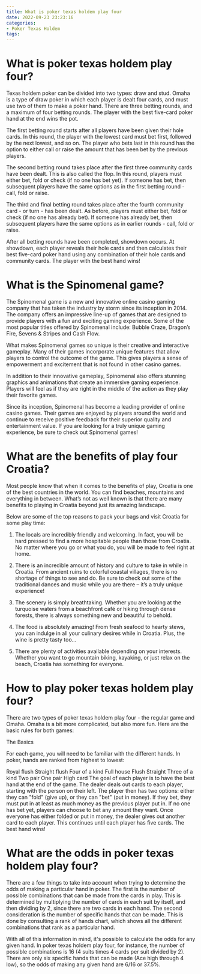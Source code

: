 ```yaml
---
title: What is poker texas holdem play four
date: 2022-09-23 23:23:16
categories:
- Poker Texas Holdem
tags:
---
```



#  What is poker texas holdem play four?

Texas holdem poker can be divided into two types: draw and stud. Omaha is a type of draw poker in which each player is dealt four cards, and must use two of them to make a poker hand. There are three betting rounds, and a maximum of four betting rounds. The player with the best five-card poker hand at the end wins the pot. 

The first betting round starts after all players have been given their hole cards. In this round, the player with the lowest card must bet first, followed by the next lowest, and so on. The player who bets last in this round has the option to either call or raise the amount that has been bet by the previous players. 

The second betting round takes place after the first three community cards have been dealt. This is also called the flop. In this round, players must either bet, fold or check (if no one has bet yet). If someone has bet, then subsequent players have the same options as in the first betting round - call, fold or raise. 

The third and final betting round takes place after the fourth community card - or turn - has been dealt. As before, players must either bet, fold or check (if no one has already bet). If someone has already bet, then subsequent players have the same options as in earlier rounds - call, fold or raise. 

After all betting rounds have been completed, showdown occurs. At showdown, each player reveals their hole cards and then calculates their best five-card poker hand using any combination of their hole cards and community cards. The player with the best hand wins!

#  What is the Spinomenal game?

The Spinomenal game is a new and innovative online casino gaming company that has taken the industry by storm since its inception in 2014. The company offers an impressive line-up of games that are designed to provide players with a fun and exciting gaming experience. Some of the most popular titles offered by Spinomenal include: Bubble Craze, Dragon’s Fire, Sevens & Stripes and Cash Flow.

What makes Spinomenal games so unique is their creative and interactive gameplay. Many of their games incorporate unique features that allow players to control the outcome of the game. This gives players a sense of empowerment and excitement that is not found in other casino games.

In addition to their innovative gameplay, Spinomenal also offers stunning graphics and animations that create an immersive gaming experience. Players will feel as if they are right in the middle of the action as they play their favorite games.

Since its inception, Spinomenal has become a leading provider of online casino games. Their games are enjoyed by players around the world and continue to receive positive feedback for their superior quality and entertainment value. If you are looking for a truly unique gaming experience, be sure to check out Spinomenal games!

#  What are the benefits of play four Croatia?

Most people know that when it comes to the benefits of play, Croatia is one of the best countries in the world. You can find beaches, mountains and everything in between. What’s not as well known is that there are many benefits to playing in Croatia beyond just its amazing landscape.

Below are some of the top reasons to pack your bags and visit Croatia for some play time:

1) The locals are incredibly friendly and welcoming. In fact, you will be hard pressed to find a more hospitable people than those from Croatia. No matter where you go or what you do, you will be made to feel right at home.

2) There is an incredible amount of history and culture to take in while in Croatia. From ancient ruins to colorful coastal villages, there is no shortage of things to see and do. Be sure to check out some of the traditional dances and music while you are there – it’s a truly unique experience!

3) The scenery is simply breathtaking. Whether you are looking at the turquoise waters from a beachfront café or hiking through dense forests, there is always something new and beautiful to behold.

4) The food is absolutely amazing! From fresh seafood to hearty stews, you can indulge in all your culinary desires while in Croatia. Plus, the wine is pretty tasty too…

5) There are plenty of activities available depending on your interests. Whether you want to go mountain biking, kayaking, or just relax on the beach, Croatia has something for everyone.

#  How to play poker texas holdem play four?

There are two types of poker texas holdem play four - the regular game and Omaha. Omaha is a bit more complicated, but also more fun. Here are the basic rules for both games:

The Basics

For each game, you will need to be familiar with the different hands. In poker, hands are ranked from highest to lowest:

Royal flush 
Straight flush 
Four of a kind 
Full house 
Flush 
Straight 
Three of a kind 
Two pair 
One pair 
High card
The goal of each player is to have the best hand at the end of the game. The dealer deals out cards to each player, starting with the person on their left. The player then has two options: either they can "fold" (give up), or they can "bet" (put in money). If they bet, they must put in at least as much money as the previous player put in. If no one has bet yet, players can choose to bet any amount they want. Once everyone has either folded or put in money, the dealer gives out another card to each player. This continues until each player has five cards. The best hand wins!

#  What are the odds in poker texas holdem play four?

There are a few things to take into account when trying to determine the odds of making a particular hand in poker. The first is the number of possible combinations that can be made from the cards in play. This is determined by multiplying the number of cards in each suit by itself, and then dividing by 2, since there are two cards in each hand. The second consideration is the number of specific hands that can be made. This is done by consulting a rank of hands chart, which shows all the different combinations that rank as a particular hand.

With all of this information in mind, it's possible to calculate the odds for any given hand. In poker texas holdem play four, for instance, the number of possible combinations is 16 (4 suits times 4 cards per suit divided by 2). There are only six specific hands that can be made (Ace high through 4 low), so the odds of making any given hand are 6/16 or 37.5%.
